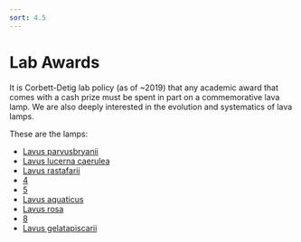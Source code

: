 ```yaml
---
sort: 4.5
---
```

# Lab Awards
It is Corbett-Detig lab policy (as of ~2019) that any academic award that comes with a cash prize must be spent in part on a commemorative lava lamp. We are also deeply interested in the evolution and systematics of lava lamps. 

These are the lamps: 

- [Lavus parvusbryanii](/Awards/Lava_Lamps/Lavus_parvusbryanii/)
- [Lavus lucerna caerulea](/Awards/Lava_Lamps/2/)
- [Lavus rastafarii](/Awards/Lava_Lamps/3/)
- [4](/Awards/Lava_Lamps/4/)
- [5](/Awards/Lava_Lamps/5/)
- [Lavus aquaticus](/Awards/Lava_Lamps/6/)
- [Lavus rosa](/Awards/Lava_Lamps/7/)
- [8](/Awards/Lava_Lamps/8/)
- [Lavus gelatapiscarii](/Awards/Lava_Lamps/9/)
